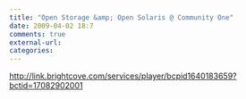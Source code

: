 ```yaml
---
title: "Open Storage &amp; Open Solaris @ Community One"
date: 2009-04-02 18:7
comments: true
external-url:
categories:
---
```

<http://link.brightcove.com/services/player/bcpid1640183659?bctid=17082902001>
